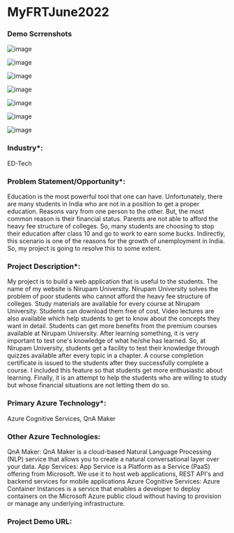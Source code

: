 # MyFRTJune2022

### Demo  Scrrenshots

![image](https://user-images.githubusercontent.com/100182800/175972271-9ba0c1c4-465a-4bf4-abeb-1e9d13ff2197.png)

![image](https://user-images.githubusercontent.com/100182800/175972431-ff207eb7-f2eb-44dc-86b6-d18d67e5f732.png)

![image](https://user-images.githubusercontent.com/100182800/175972496-c333d0a9-be28-44bc-a474-7537468f7564.png)

![image](https://user-images.githubusercontent.com/100182800/175972555-b3785407-9164-4344-acd5-f636b92b2275.png)

![image](https://user-images.githubusercontent.com/100182800/175972607-fbefc4c0-d98c-4e52-9636-95b3d46085a9.png)

![image](https://user-images.githubusercontent.com/100182800/175972649-2fdb991d-125e-4d26-9e66-1ba3227cbcf2.png)

![image](https://user-images.githubusercontent.com/100182800/175972689-74e9ddbc-5065-4faa-a91b-f334de3c1e82.png)


### Industry*: 
ED-Tech

### Problem Statement/Opportunity*:

Education is the most powerful tool that one can have. Unfortunately, there are many students in India who are not in a position to get a proper education. Reasons vary from one person to the other. But, the most common reason is their financial status. Parents are not able to afford the heavy fee structure of colleges. So, many students are choosing to stop their education after class 10 and go to work to earn some bucks. Indirectly, this scenario is one of the reasons for the growth of unemployment in India. So, my project is going to resolve this to some extent.


### Project Description*:


My project is to build a web application that is useful to the students. The name of my website is Nirupam University. Nirupam University solves the problem of poor students who cannot afford the heavy fee structure of colleges. Study materials are available for every course at Nirupam University. Students can download them free of cost. Video lectures are also available which help students to get to know about the concepts they want in detail. Students can get more benefits from the premium courses available at Nirupam University. After learning something, it is very important to test one's knowledge of what he/she has learned. So, at Nirupam University, students get a facility to test their knowledge through quizzes available after every topic in a chapter. A course completion certificate is issued to the students after they successfully complete a course. I included this feature so that students get more enthusiastic about learning. Finally, it is an attempt to help the students who are willing to study but whose financial situations are not letting them do so.


### Primary Azure Technology*:

Azure Cognitive Services, QnA Maker


### Other Azure Technologies:

QnA Maker: QnA Maker is a cloud-based Natural Language Processing (NLP) service that allows you to create a natural conversational layer over your data. App Services: App Service is a Platform as a Service (PaaS) offering from Microsoft. We use it to host web applications, REST API's and backend services for mobile applications Azure Cognitive Services: Azure Container Instances is a service that enables a developer to deploy containers on the Microsoft Azure public cloud without having to provision or manage any underlying infrastructure.


### Project Demo URL:


